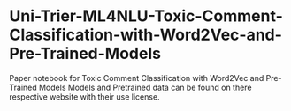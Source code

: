 # Uni-Trier-ML4NLU-Toxic-Comment-Classification-with-Word2Vec-and-Pre-Trained-Models
Paper notebook for Toxic Comment Classification with Word2Vec and Pre-Trained Models
Models and Pretrained data can be found on there respective website with their use license.
